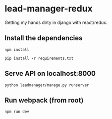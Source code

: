 # lead-manager-redux

Getting my hands dirty in django with react/redux.

## Install the dependencies
```npm install```

```pip install -r requirements.txt```

## Serve API on localhost:8000
```python leadmanager/manage.py runserver```

## Run webpack (from root)
```npm run dev```
